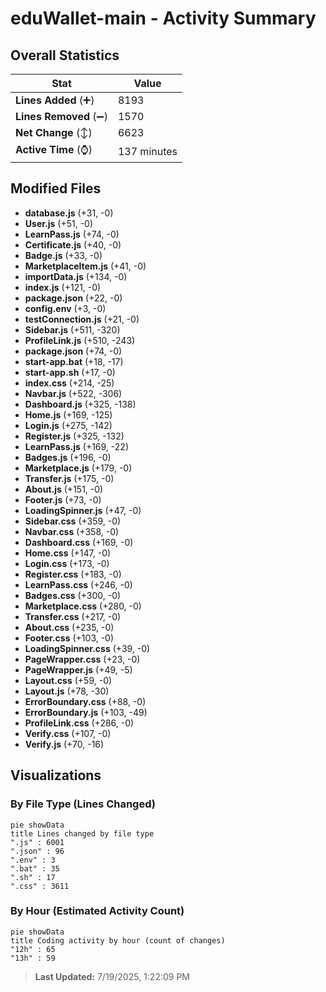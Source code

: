 # eduWallet-main - Activity Summary 

## Overall Statistics

| Stat                   | Value                                                             |
| ---------------------- | ----------------------------------------------------------------- |
| **Lines Added** (➕)   | 8193                                          |
| **Lines Removed** (➖) | 1570                                        |
| **Net Change** (↕)    | 6623                |
| **Active Time** (⌚)   | 137 minutes |


## Modified Files
- **database.js** (+31, -0)
- **User.js** (+51, -0)
- **LearnPass.js** (+74, -0)
- **Certificate.js** (+40, -0)
- **Badge.js** (+33, -0)
- **MarketplaceItem.js** (+41, -0)
- **importData.js** (+134, -0)
- **index.js** (+121, -0)
- **package.json** (+22, -0)
- **config.env** (+3, -0)
- **testConnection.js** (+21, -0)
- **Sidebar.js** (+511, -320)
- **ProfileLink.js** (+510, -243)
- **package.json** (+74, -0)
- **start-app.bat** (+18, -17)
- **start-app.sh** (+17, -0)
- **index.css** (+214, -25)
- **Navbar.js** (+522, -306)
- **Dashboard.js** (+325, -138)
- **Home.js** (+169, -125)
- **Login.js** (+275, -142)
- **Register.js** (+325, -132)
- **LearnPass.js** (+169, -22)
- **Badges.js** (+196, -0)
- **Marketplace.js** (+179, -0)
- **Transfer.js** (+175, -0)
- **About.js** (+151, -0)
- **Footer.js** (+73, -0)
- **LoadingSpinner.js** (+47, -0)
- **Sidebar.css** (+359, -0)
- **Navbar.css** (+358, -0)
- **Dashboard.css** (+169, -0)
- **Home.css** (+147, -0)
- **Login.css** (+173, -0)
- **Register.css** (+183, -0)
- **LearnPass.css** (+246, -0)
- **Badges.css** (+300, -0)
- **Marketplace.css** (+280, -0)
- **Transfer.css** (+217, -0)
- **About.css** (+235, -0)
- **Footer.css** (+103, -0)
- **LoadingSpinner.css** (+39, -0)
- **PageWrapper.css** (+23, -0)
- **PageWrapper.js** (+49, -5)
- **Layout.css** (+59, -0)
- **Layout.js** (+78, -30)
- **ErrorBoundary.css** (+88, -0)
- **ErrorBoundary.js** (+103, -49)
- **ProfileLink.css** (+286, -0)
- **Verify.css** (+107, -0)
- **Verify.js** (+70, -16)

## Visualizations

### By File Type (Lines Changed)

```mermaid
pie showData
title Lines changed by file type
".js" : 6001
".json" : 96
".env" : 3
".bat" : 35
".sh" : 17
".css" : 3611
```

### By Hour (Estimated Activity Count)

```mermaid
pie showData
title Coding activity by hour (count of changes)
"12h" : 65
"13h" : 59
```


> **Last Updated:** 7/19/2025, 1:22:09 PM